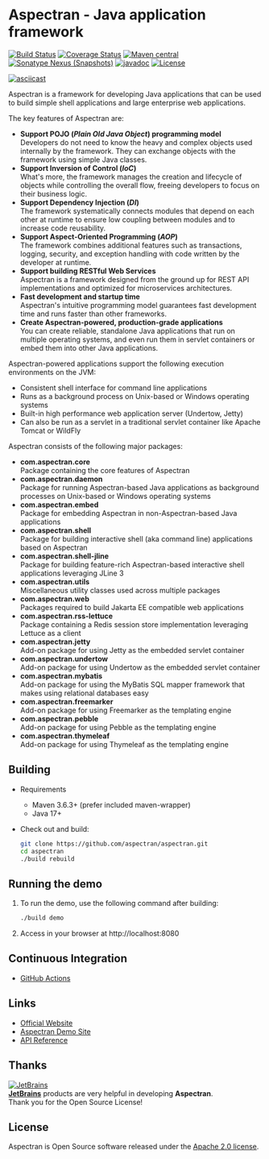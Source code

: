 # Aspectran - Java application framework

[![Build Status](https://github.com/aspectran/aspectran/workflows/Java%20CI/badge.svg)](https://github.com/aspectran/aspectran/actions?query=workflow%3A%22Java+CI%22)
[![Coverage Status](https://coveralls.io/repos/github/aspectran/aspectran/badge.svg?branch=master)](https://coveralls.io/github/aspectran/aspectran?branch=master)
[![Maven central](https://maven-badges.herokuapp.com/maven-central/com.aspectran/aspectran-project/badge.svg)](https://maven-badges.herokuapp.com/maven-central/com.aspectran/aspectran-project)
[![Sonatype Nexus (Snapshots)](https://img.shields.io/nexus/s/https/oss.sonatype.org/com.aspectran/aspectran-project.svg)](https://oss.sonatype.org/content/repositories/snapshots/com/aspectran/aspectran-project/)
[![javadoc](https://javadoc.io/badge2/com.aspectran/aspectran-all/javadoc.svg)](https://javadoc.io/doc/com.aspectran/aspectran-all)
[![License](https://img.shields.io/:license-apache-brightgreen.svg)](https://www.apache.org/licenses/LICENSE-2.0.html)

[![asciicast](https://asciinema.org/a/325210.png)](https://asciinema.org/a/325210)

Aspectran is a framework for developing Java applications that can be used to build simple shell applications and large enterprise web applications.

The key features of Aspectran are:

* **Support POJO (*Plain Old Java Object*) programming model**  
  Developers do not need to know the heavy and complex objects used internally by the framework. They can exchange objects with the framework using simple Java classes.
* **Support Inversion of Control (*IoC*)**  
  What's more, the framework manages the creation and lifecycle of objects while controlling the overall flow, freeing developers to focus on their business logic.
* **Support Dependency Injection (*DI*)**  
  The framework systematically connects modules that depend on each other at runtime to ensure low coupling between modules and to increase code reusability.
* **Support Aspect-Oriented Programming (*AOP*)**  
  The framework combines additional features such as transactions, logging, security, and exception handling with code written by the developer at runtime.
* **Support building RESTful Web Services**  
  Aspectran is a framework designed from the ground up for REST API implementations and optimized for microservices architectures.
* **Fast development and startup time**  
  Aspectran's intuitive programming model guarantees fast development time and runs faster than other frameworks.
* **Create Aspectran-powered, production-grade applications**  
  You can create reliable, standalone Java applications that run on multiple operating systems, and even run them in servlet containers or embed them into other Java applications.

Aspectran-powered applications support the following execution environments on the JVM:

* Consistent shell interface for command line applications
* Runs as a background process on Unix-based or Windows operating systems
* Built-in high performance web application server (Undertow, Jetty)
* Can also be run as a servlet in a traditional servlet container like Apache Tomcat or WildFly

Aspectran consists of the following major packages:

* **com.aspectran.core**  
  Package containing the core features of Aspectran
* **com.aspectran.daemon**  
  Package for running Aspectran-based Java applications as background processes on Unix-based or Windows operating systems
* **com.aspectran.embed**  
  Package for embedding Aspectran in non-Aspectran-based Java applications
* **com.aspectran.shell**  
  Package for building interactive shell (aka command line) applications based on Aspectran
* **com.aspectran.shell-jline**  
  Package for building feature-rich Aspectran-based interactive shell applications leveraging JLine 3
* **com.aspectran.utils**  
  Miscellaneous utility classes used across multiple packages
* **com.aspectran.web**  
  Packages required to build Jakarta EE compatible web applications
* **com.aspectran.rss-lettuce**  
  Package containing a Redis session store implementation leveraging Lettuce as a client
* **com.aspectran.jetty**  
  Add-on package for using Jetty as the embedded servlet container
* **com.aspectran.undertow**  
  Add-on package for using Undertow as the embedded servlet container
* **com.aspectran.mybatis**  
  Add-on package for using the MyBatis SQL mapper framework that makes using relational databases easy
* **com.aspectran.freemarker**  
  Add-on package for using Freemarker as the templating engine
* **com.aspectran.pebble**  
  Add-on package for using Pebble as the templating engine
* **com.aspectran.thymeleaf**  
  Add-on package for using Thymeleaf as the templating engine

## Building

- Requirements
  * Maven 3.6.3+ (prefer included maven-wrapper)
  * Java 17+

- Check out and build:
  ```sh
  git clone https://github.com/aspectran/aspectran.git
  cd aspectran
  ./build rebuild
  ```

## Running the demo

1) To run the demo, use the following command after building:
   ```sh
   ./build demo
   ```
2) Access in your browser at http://localhost:8080

## Continuous Integration

* [GitHub Actions](https://github.com/aspectran/aspectran/actions)

## Links

* [Official Website](https://aspectran.com/)
* [Aspectran Demo Site](https://public.aspectran.com/)
* [API Reference](https://javadoc.io/doc/com.aspectran/aspectran-all)

## Thanks

[![JetBrains](http://aspectran.com/assets/img/jetbrains.svg)](https://jb.gg/OpenSourceSupport)  
[**JetBrains**](https://jb.gg/OpenSourceSupport) products are very helpful in developing **Aspectran**.  
Thank you for the Open Source License!

## License

Aspectran is Open Source software released under the [Apache 2.0 license](http://www.apache.org/licenses/LICENSE-2.0).
